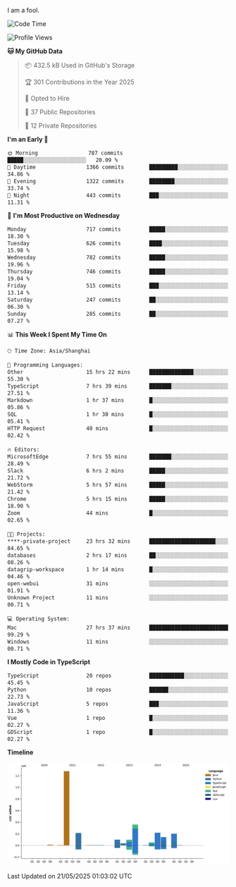 I am a fool.

<!--START_SECTION:waka-->
![Code Time](http://img.shields.io/badge/Code%20Time-3%2C037%20hrs%2040%20mins-blue)

![Profile Views](http://img.shields.io/badge/Profile%20Views-1-blue)

**🐱 My GitHub Data** 

> 📦 432.5 kB Used in GitHub's Storage 
 > 
> 🏆 301 Contributions in the Year 2025
 > 
> 💼 Opted to Hire
 > 
> 📜 37 Public Repositories 
 > 
> 🔑 12 Private Repositories 
 > 
**I'm an Early 🐤** 

```text
🌞 Morning                787 commits         █████░░░░░░░░░░░░░░░░░░░░   20.09 % 
🌆 Daytime                1366 commits        █████████░░░░░░░░░░░░░░░░   34.86 % 
🌃 Evening                1322 commits        ████████░░░░░░░░░░░░░░░░░   33.74 % 
🌙 Night                  443 commits         ███░░░░░░░░░░░░░░░░░░░░░░   11.31 % 
```
📅 **I'm Most Productive on Wednesday** 

```text
Monday                   717 commits         █████░░░░░░░░░░░░░░░░░░░░   18.30 % 
Tuesday                  626 commits         ████░░░░░░░░░░░░░░░░░░░░░   15.98 % 
Wednesday                782 commits         █████░░░░░░░░░░░░░░░░░░░░   19.96 % 
Thursday                 746 commits         █████░░░░░░░░░░░░░░░░░░░░   19.04 % 
Friday                   515 commits         ███░░░░░░░░░░░░░░░░░░░░░░   13.14 % 
Saturday                 247 commits         ██░░░░░░░░░░░░░░░░░░░░░░░   06.30 % 
Sunday                   285 commits         ██░░░░░░░░░░░░░░░░░░░░░░░   07.27 % 
```


📊 **This Week I Spent My Time On** 

```text
🕑︎ Time Zone: Asia/Shanghai

💬 Programming Languages: 
Other                    15 hrs 22 mins      ██████████████░░░░░░░░░░░   55.30 % 
TypeScript               7 hrs 39 mins       ███████░░░░░░░░░░░░░░░░░░   27.51 % 
Markdown                 1 hr 37 mins        █░░░░░░░░░░░░░░░░░░░░░░░░   05.86 % 
SQL                      1 hr 30 mins        █░░░░░░░░░░░░░░░░░░░░░░░░   05.41 % 
HTTP Request             40 mins             █░░░░░░░░░░░░░░░░░░░░░░░░   02.42 % 

🔥 Editors: 
MicrosoftEdge            7 hrs 55 mins       ███████░░░░░░░░░░░░░░░░░░   28.49 % 
Slack                    6 hrs 2 mins        █████░░░░░░░░░░░░░░░░░░░░   21.72 % 
WebStorm                 5 hrs 57 mins       █████░░░░░░░░░░░░░░░░░░░░   21.42 % 
Chrome                   5 hrs 15 mins       █████░░░░░░░░░░░░░░░░░░░░   18.90 % 
Zoom                     44 mins             █░░░░░░░░░░░░░░░░░░░░░░░░   02.65 % 

🐱‍💻 Projects: 
****-private-project     23 hrs 32 mins      █████████████████████░░░░   84.65 % 
databases                2 hrs 17 mins       ██░░░░░░░░░░░░░░░░░░░░░░░   08.26 % 
datagrip-workspace       1 hr 14 mins        █░░░░░░░░░░░░░░░░░░░░░░░░   04.46 % 
open-webui               31 mins             ░░░░░░░░░░░░░░░░░░░░░░░░░   01.91 % 
Unknown Project          11 mins             ░░░░░░░░░░░░░░░░░░░░░░░░░   00.71 % 

💻 Operating System: 
Mac                      27 hrs 37 mins      █████████████████████████   99.29 % 
Windows                  11 mins             ░░░░░░░░░░░░░░░░░░░░░░░░░   00.71 % 
```

**I Mostly Code in TypeScript** 

```text
TypeScript               20 repos            ███████████░░░░░░░░░░░░░░   45.45 % 
Python                   10 repos            ██████░░░░░░░░░░░░░░░░░░░   22.73 % 
JavaScript               5 repos             ███░░░░░░░░░░░░░░░░░░░░░░   11.36 % 
Vue                      1 repo              █░░░░░░░░░░░░░░░░░░░░░░░░   02.27 % 
GDScript                 1 repo              █░░░░░░░░░░░░░░░░░░░░░░░░   02.27 % 
```



**Timeline**

![Lines of Code chart](https://raw.githubusercontent.com/VeejaLiu/VeejaLiu/master/assets/bar_graph.png)


 Last Updated on 21/05/2025 01:03:02 UTC
<!--END_SECTION:waka-->
